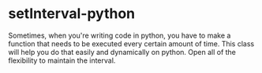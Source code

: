 # setInterval-python
Sometimes, when you're writing code in python, you have to make a function that needs to be executed every certain amount of time. This class will help you do that easily and dynamically on python. Open all of the flexibility to maintain the interval.
